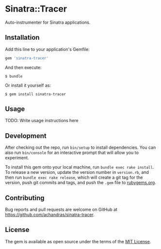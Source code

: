 # Sinatra::Tracer

Auto-instrumenter for Sinatra applications.

## Installation

Add this line to your application's Gemfile:

```ruby
gem 'sinatra-tracer'
```

And then execute:

    $ bundle

Or install it yourself as:

    $ gem install sinatra-tracer

## Usage

TODO: Write usage instructions here

## Development

After checking out the repo, run `bin/setup` to install dependencies. You can also run `bin/console` for an interactive prompt that will allow you to experiment.

To install this gem onto your local machine, run `bundle exec rake install`. To release a new version, update the version number in `version.rb`, and then run `bundle exec rake release`, which will create a git tag for the version, push git commits and tags, and push the `.gem` file to [rubygems.org](https://rubygems.org).

## Contributing

Bug reports and pull requests are welcome on GitHub at https://github.com/achandras/sinatra-tracer.

## License

The gem is available as open source under the terms of the [MIT License](https://opensource.org/licenses/MIT).
